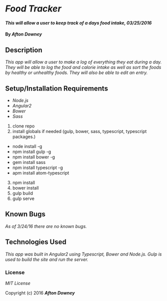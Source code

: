 # _Food Tracker_

#### _This will allow a user to keep track of a days food intake, 03/25/2016_

#### By _**Afton Downey**_

## Description

_This app will allow a user to make a log of everything they eat during a day. They will be able to log the food and calorie intake as well as sort the foods by healthy or unhealthy foods. They will also be able to edit an entry._

## Setup/Installation Requirements

* _Node.js_
* _Angular2_
* _Bower_
* _Sass_

1. clone repo
2. install globals if needed (gulp, bower, sass, typescript, typescript packages.)
  * node install -g
  * npm install gulp -g
  * npm install bower -g
  * gem install sass
  * npm install typescript -g
  * apm install atom-typescript
3. npm install
4. bower install
5. gulp build
6. gulp serve

## Known Bugs

_As of 3/24/16 there are no known bugs._

## Technologies Used

_This app was built in Angular2 using Typescript, Bower and Node.js. Gulp is used to build the site and run the server._

### License

*MIT License*

Copyright (c) 2016 **_Afton Downey_**
